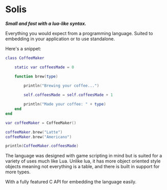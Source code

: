 
# Solis 

***Small and fast with a lua-like syntax.***

Everything you would expect from a programming language. Suited to embedding in your application or to use standalone. 

Here's a snippet: 
```lua
class CoffeeMaker

	static var coffeesMade = 0

	function brew(type)
		
		println("Brewing your coffee...")

		self.coffeesMade = self.coffeesMade + 1

		println("Made your coffee: " + type)
	end
end

var coffeeMaker = CoffeeMaker()

coffeeMaker.brew("Latte")
coffeeMaker.brew("Americano")

println(CoffeeMaker.coffeesMade)
```

The language was designed with game scripting in mind but is suited for a variety of uses much like Lua. Unlike lua, it has more object oriented style objects meaning not everything is a table, and there 
is built in support for more types. 


With a fully featured C API for embedding the language easily. 